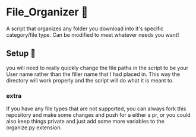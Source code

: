 # File_Organizer 📁
A script that organizes any folder you download into it's specific category/file type. Can be modified to meet whatever needs you want!  

## Setup  🧰
you will need to really quickly change the file paths in the script to be your User name rather than the filler name that I had placed in. This way the directory will work properly and the script will do what it is meant to.

### extra  
If you have any file types that are not supported, you can always fork this repository and make some changes and push for a either a pr, or you could also keep things private and just add some more variables to the organize.py extension.